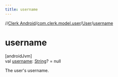 ```yaml
---
title: username
---
```

//[Clerk Android](../../../index.html)/[com.clerk.model.user](../index.html)/[User](index.html)/[username](username.html)



# username



[androidJvm]\
val [username](username.html): [String](https://kotlinlang.org/api/latest/jvm/stdlib/kotlin-stdlib/kotlin/-string/index.html)? = null



The user's username.




